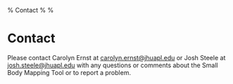 % Contact
%
%

Contact
=======

Please contact Carolyn Ernst at
[carolyn.ernst@jhuapl.edu](mailto:carolyn.ernst@jhuapl.edu) or
Josh Steele at [josh.steele@jhuapl.edu](mailto:josh.steele@jhuapl.edu)
with any questions or comments about the Small Body Mapping Tool or to
report a problem.
